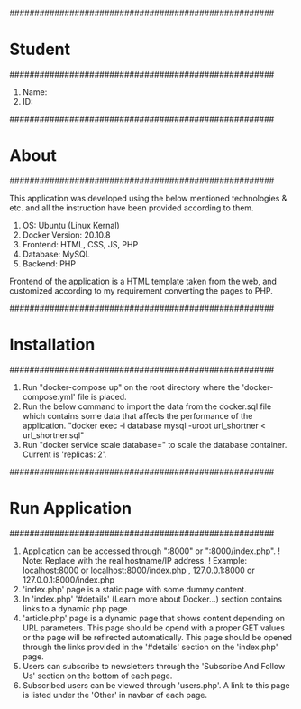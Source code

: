 #####################################################
# Student
#####################################################

1. Name:
2. ID:


#####################################################
# About
#####################################################

This application was developed using the below mentioned technologies & etc. and all the instruction have been provided according to them.

1. OS: Ubuntu (Linux Kernal)
2. Docker Version: 20.10.8
3. Frontend: HTML, CSS, JS, PHP
4. Database: MySQL
5. Backend: PHP

Frontend of the application is a HTML template taken from the web, and customized according to my requirement converting the pages to PHP. 

#####################################################
# Installation
#####################################################

1. Run "docker-compose up" on the root directory where the 'docker-compose.yml' file is placed.
2. Run the below command to import the data from the docker.sql file which contains some data that affects the performance of the application.
   "docker exec -i database mysql -uroot url_shortner < url_shortner.sql"
3. Run "docker service scale database=<number>" to scale the database container. Current is 'replicas: 2'.


#####################################################
# Run Application
#####################################################

1. Application can be accessed through "<host>:8000" or "<host>:8000/index.php".
    ! Note: Replace <host> with the real hostname/IP address.
    ! Example: localhost:8000 or localhost:8000/index.php , 127.0.0.1:8000 or 127.0.0.1:8000/index.php
2. 'index.php' page is a static page with some dummy content.
3. In 'index.php' '#details' (Learn more about Docker...) section contains links to a dynamic php page.
4. 'article.php' page is a dynamic page that shows content depending on URL parameters. This page should be opend with a proper GET values or the page will be refirected automatically.
   This page should be opened through the links provided in the '#details' section on the 'index.php' page.
5. Users can subscribe to newsletters through the 'Subscribe And Follow Us' section on the bottom of each page.
6. Subscribed users can be viewed through 'users.php'. A link to this page is listed under the 'Other' in navbar of each page.

